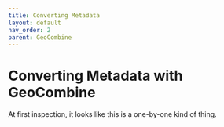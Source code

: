 ```yaml
---
title: Converting Metadata
layout: default
nav_order: 2
parent: GeoCombine
---
```


# Converting Metadata with GeoCombine

At first inspection, it looks like this is a one-by-one kind of thing.

